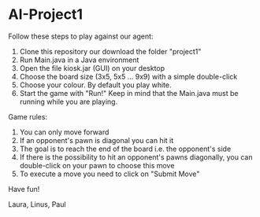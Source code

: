 # AI-Project1 
Follow these steps to play against our agent:
1. Clone this repository our download the folder "project1"
2. Run Main.java in a Java environment
3. Open the file kiosk.jar (GUI) on your desktop
4. Choose the board size (3x5, 5x5 ... 9x9) with a simple double-click 
5. Choose your colour. By default you play white.
6. Start the game with "Run!"
Keep in mind that the Main.java must be running while you are playing.

Game rules:
1. You can only move forward 
2. If an opponent's pawn is diagonal you can hit it
3. The goal is to reach the end of the board i.e. the opponent's side
4. If there is the possibility to hit an opponent's pawns diagonally, you can double-click on your pawn to choose this move
5. To execute a move you need to click on "Submit Move"

Have fun!

Laura, Linus, Paul
